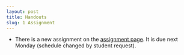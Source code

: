 ```yaml
---
layout: post
title: Handouts
slug: 1 Assignment
---
```


* There is a new assignment on the [assignment page](/assignment.html). It is due next Monday (schedule changed by student request).
